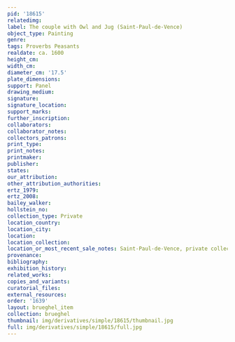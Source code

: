 ```yaml
---
pid: '18615'
relatedimg: 
label: The couple with Owl and Jug (Saint-Paul-de-Vence)
object_type: Painting
genre: 
tags: Proverbs Peasants
realdate: ca. 1600
height_cm: 
width_cm: 
diameter_cm: '17.5'
plate_dimensions: 
support: Panel
drawing_medium: 
signature: 
signature_location: 
support_marks: 
further_inscription: 
collaborators: 
collaborator_notes: 
collectors_patrons: 
print_type: 
print_notes: 
printmaker: 
publisher: 
states: 
our_attribution: 
other_attribution_authorities: 
ertz_1979: 
ertz_2008: 
bailey_walker: 
hollstein_no: 
collection_type: Private
location_country: 
location_city: 
location: 
location_collection: 
location_or_most_recent_sale_notes: Saint-Paul-de-Vence, private collection
provenance: 
bibliography: 
exhibition_history: 
related_works: 
copies_and_variants: 
curatorial_files: 
external_resources: 
order: '1639'
layout: brueghel_item
collection: brueghel
thumbnail: img/derivatives/simple/18615/thumbnail.jpg
full: img/derivatives/simple/18615/full.jpg
---
```

